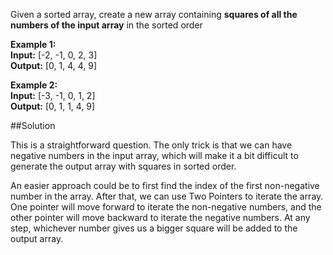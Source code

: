 Given a sorted array, create a new array containing **squares of all the numbers of the input array** in the sorted order

**Example 1:**  
**Input:** [-2, -1, 0, 2, 3]  
**Output:** [0, 1, 4, 4, 9]

**Example 2:**  
**Input:** [-3, -1, 0, 1, 2]  
**Output:** [0, 1, 1, 4, 9]

##Solution

This is a straightforward question. The only trick is that we can have negative numbers in the input array, which will
make it a bit difficult to generate the output array with squares in sorted order.

An easier approach could be to first find the index of the first non-negative number in the array. After that, we can use
Two Pointers to iterate the array. One pointer will move forward to iterate the non-negative numbers, and the other pointer
will move backward to iterate the negative numbers. At any step, whichever number gives us a bigger square will be added
to the output array.